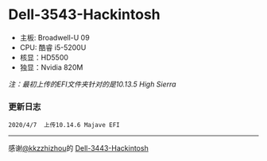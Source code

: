 # Dell-3543-Hackintosh
+ 主板: Broadwell-U 09
+ CPU: 酷睿 i5-5200U
+ 核显：HD5500
+ 独显：Nvidia 820M

*注：最初上传的EFI文件夹针对的是10.13.5 High Sierra*

### 更新日志
`2020/4/7  上传10.14.6 Majave EFI`

----------------
感谢[@kkzzhizhou](https://github.com/kkzzhizhou)的 [Dell-3443-Hackintosh](https://github.com/kkzzhizhou/Dell-3443-Hackintosh)
